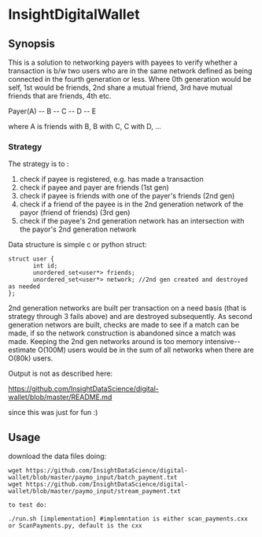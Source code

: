 # InsightDigitalWallet

## Synopsis

This is a solution to networking payers with payees to verify whether a transaction is b/w two
users who are in the same network defined as being connected in the fourth generation or less.  Where
0th generation would be self, 1st would be friends, 2nd share a mutual friend, 3rd have mutual friends 
that are friends, 4th etc.

Payer(A) -- B -- C -- D -- E

where A is friends with B, B with C, C with D, ...

### Strategy

The strategy is to :
  1) check if payee is registered, e.g. has made a transaction
  2) check if payee and payer are friends (1st gen)
  3) check if payee is friends with one of the payer's friends (2nd gen)
  4) check if a friend of the payee is in the 2nd generation network of the payor (friend of friends) (3rd gen)
  5) check if the payee's 2nd generation network has an intersection with the payor's 2nd generation network

Data structure is simple c or python struct:

```
struct user {
       int id;
       unordered_set<user*> friends;
       unordered_set<user*> network; //2nd gen created and destroyed as needed
};
```

2nd generation networks are built per transaction on a need basis (that is strategy through 3 fails above) and are
destroyed subsequently.  As second generation networs are built, checks are made to see if a match can be made, if so
the network construction is abandoned since a match was made.  Keeping the 2nd gen networks around is too memory intensive--
estimate O(100M) users would be in the sum of all networks when there are O(80k) users.

Output is not as described here:

https://github.com/InsightDataScience/digital-wallet/blob/master/README.md

since this was just for fun :)

## Usage

download the data files doing:

```
wget https://github.com/InsightDataScience/digital-wallet/blob/master/paymo_input/batch_payment.txt 
wget https://github.com/InsightDataScience/digital-wallet/blob/master/paymo_input/stream_payment.txt

to test do:

./run.sh [implementation] #implemntation is either scan_payments.cxx or ScanPayments.py, default is the cxx
```

